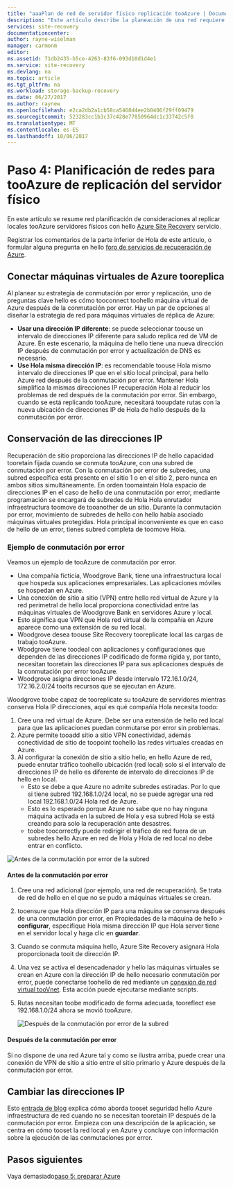 ```yaml
---
title: "aaaPlan de red de servidor físico replicación tooAzure | Documentos de Microsoft"
description: "Este artículo describe la planeación de una red requiere al replicar servidores físicos tooAzure"
services: site-recovery
documentationcenter: 
author: rayne-wiselman
manager: carmonm
editor: 
ms.assetid: 71db2435-b5ce-4263-83f6-093d10d1d4e1
ms.service: site-recovery
ms.devlang: na
ms.topic: article
ms.tgt_pltfrm: na
ms.workload: storage-backup-recovery
ms.date: 06/27/2017
ms.author: raynew
ms.openlocfilehash: e2ca2db2a1cb58ca5468d4ee2b0406f29ff09479
ms.sourcegitcommit: 523283cc1b3c37c428e77850964dc1c33742c5f0
ms.translationtype: MT
ms.contentlocale: es-ES
ms.lasthandoff: 10/06/2017
---
```

# <a name="step-4-plan-networking-for-physical-server-replication-tooazure"></a>Paso 4: Planificación de redes para tooAzure de replicación del servidor físico

En este artículo se resume red planificación de consideraciones al replicar locales tooAzure servidores físicos con hello [Azure Site Recovery](site-recovery-overview.md) servicio.

Registrar los comentarios de la parte inferior de Hola de este artículo, o formular alguna pregunta en hello [foro de servicios de recuperación de Azure](https://social.msdn.microsoft.com/forums/azure/home?forum=hypervrecovmgr).


## <a name="connect-tooreplica-azure-vms"></a>Conectar máquinas virtuales de Azure tooreplica

Al planear su estrategia de conmutación por error y replicación, uno de preguntas clave hello es cómo tooconnect toohello máquina virtual de Azure después de la conmutación por error. Hay un par de opciones al diseñar la estrategia de red para máquinas virtuales de réplica de Azure:

- **Usar una dirección IP diferente**: se puede seleccionar toouse un intervalo de direcciones IP diferente para saludo replica red de VM de Azure. En este escenario, la máquina de hello tiene una nueva dirección IP después de conmutación por error y actualización de DNS es necesario.
- **Use Hola misma dirección IP**: es recomendable toouse Hola mismo intervalo de direcciones IP que en el sitio local principal, para hello Azure red después de la conmutación por error. Mantener Hola simplifica la mismas direcciones IP recuperación Hola al reducir los problemas de red después de la conmutación por error. Sin embargo, cuando se está replicando tooAzure, necesitará tooupdate rutas con la nueva ubicación de direcciones IP de Hola de hello después de la conmutación por error.

## <a name="retain-ip-addresses"></a>Conservación de las direcciones IP

Recuperación de sitio proporciona las direcciones IP de hello capacidad tooretain fijada cuando se conmuta tooAzure, con una subred de conmutación por error.
Con la conmutación por error de subredes, una subred específica está presente en el sitio 1 o en el sitio 2, pero nunca en ambos sitios simultáneamente. En orden toomaintain Hola espacio de direcciones IP en el caso de hello de una conmutación por error, mediante programación se encargará de subredes de Hola Hola enrutador infraestructura toomove de tooanother de un sitio. Durante la conmutación por error, movimiento de subredes de hello con hello había asociado máquinas virtuales protegidas. Hola principal inconveniente es que en caso de hello de un error, tienes subred completa de toomove Hola.

### <a name="failover-example"></a>Ejemplo de conmutación por error

Veamos un ejemplo de tooAzure de conmutación por error.

- Una compañía ficticia, Woodgrove Bank, tiene una infraestructura local que hospeda sus aplicaciones empresariales. Las aplicaciones móviles se hospedan en Azure.
- Una conexión de sitio a sitio (VPN) entre hello red virtual de Azure y la red perimetral de hello local proporciona conectividad entre las máquinas virtuales de Woodgrove Bank en servidores Azure y local.
- Esto significa que VPN que Hola red virtual de la compañía en Azure aparece como una extensión de su red local.
- Woodgrove desea toouse Site Recovery tooreplicate local las cargas de trabajo tooAzure.
 - Woodgrove tiene toodeal con aplicaciones y configuraciones que dependen de las direcciones IP codificado de forma rígida y, por tanto, necesitan tooretain las direcciones IP para sus aplicaciones después de la conmutación por error tooAzure.
 - Woodgrove asigna direcciones IP desde intervalo 172.16.1.0/24, 172.16.2.0/24 tooits recursos que se ejecutan en Azure.


Woodgrove toobe capaz de tooreplicate su tooAzure de servidores mientras conserva Hola IP direcciones, aquí es qué compañía Hola necesita toodo:

1. Cree una red virtual de Azure. Debe ser una extensión de hello red local para que las aplicaciones puedan conmutarse por error sin problemas.
2. Azure permite tooadd sitio a sitio VPN conectividad, además conectividad de sitio de toopoint toohello las redes virtuales creadas en Azure.
3. Al configurar la conexión de sitio a sitio hello, en hello Azure de red, puede enrutar tráfico toohello ubicación (red local) solo si el intervalo de direcciones IP de hello es diferente de intervalo de direcciones IP de hello en local.
    - Esto se debe a que Azure no admite subredes estiradas. Por lo que si tiene subred 192.168.1.0/24 local, no se puede agregar una red local 192.168.1.0/24 Hola red de Azure.
    - Esto es lo esperado porque Azure no sabe que no hay ninguna máquina activada en la subred de Hola y esa subred Hola se está creando para solo la recuperación ante desastres.
    - toobe toocorrectly puede redirigir el tráfico de red fuera de un subredes hello Azure en red de Hola y Hola de red local no debe entrar en conflicto.

![Antes de la conmutación por error de la subred](./media/physical-walkthrough-network/network-design7.png)

#### <a name="before-failover"></a>Antes de la conmutación por error

1. Cree una red adicional (por ejemplo, una red de recuperación). Se trata de red de hello en el que no se pudo a máquinas virtuales se crean.
2. tooensure que Hola dirección IP para una máquina se conserva después de una conmutación por error, en Propiedades de la máquina de hello > **configurar**, especifique Hola misma dirección IP que Hola server tiene en el servidor local y haga clic en **guardar**.
3. Cuando se conmuta máquina hello, Azure Site Recovery asignará Hola proporcionada tooit de dirección IP.
4. Una vez se activa el desencadenador y hello las máquinas virtuales se crean en Azure con la dirección IP de hello necesario conmutación por error, puede conectarse toohello de red mediante un [conexión de red virtual tooVnet](../vpn-gateway/virtual-networks-configure-vnet-to-vnet-connection.md). Esta acción puede ejecutarse mediante scripts.
5. Rutas necesitan toobe modificado de forma adecuada, tooreflect ese 192.168.1.0/24 ahora se movió tooAzure.

    ![Después de la conmutación por error de la subred](./media/physical-walkthrough-network/network-design9.png)

#### <a name="after-failover"></a>Después de la conmutación por error

Si no dispone de una red Azure tal y como se ilustra arriba, puede crear una conexión de VPN de sitio a sitio entre el sitio primario y Azure después de la conmutación por error.

## <a name="change-ip-addresses"></a>Cambiar las direcciones IP

Esto [entrada de blog](http://azure.microsoft.com/blog/2014/09/04/networking-infrastructure-setup-for-microsoft-azure-as-a-disaster-recovery-site/) explica cómo aborda tooset seguridad hello Azure infraestructura de red cuando no se necesitan tooretain IP después de la conmutación por error. Empieza con una descripción de la aplicación, se centra en cómo tooset la red local y en Azure y concluye con información sobre la ejecución de las conmutaciones por error.  

## <a name="next-steps"></a>Pasos siguientes

Vaya demasiado[paso 5: preparar Azure](physical-walkthrough-prepare-azure.md)
